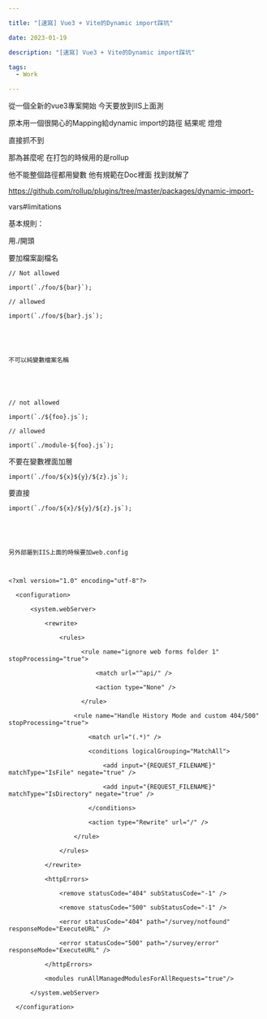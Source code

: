 ```yaml
---

title: "[速寫] Vue3 + Vite的Dynamic import踩坑"

date: 2023-01-19

description: "[速寫] Vue3 + Vite的Dynamic import踩坑"

tags:
  - Work

---
```


從一個全新的vue3專案開始 今天要放到IIS上面測

原本用一個很開心的Mapping給dynamic import的路徑 結果呢 燈燈

直接抓不到

那為甚麼呢 在打包的時候用的是rollup

他不能整個路徑都用變數 他有規範在Doc裡面 找到就解了

https://github.com/rollup/plugins/tree/master/packages/dynamic-import-

vars#limitations

基本規則：

用./開頭

要加檔案副檔名

    

    

    // Not allowed

    import(`./foo/${bar}`);

    // allowed

    import(`./foo/${bar}.js`);

    

    

    不可以純變數檔案名稱

    

    

    // not allowed

    import(`./${foo}.js`);

    // allowed

    import(`./module-${foo}.js`);

不要在變數裡面加層

    

    

    import(`./foo/${x}${y}/${z}.js`);

要直接

    

    

    import(`./foo/${x}/${y}/${z}.js`);

    

    

    另外部屬到IIS上面的時候要加web.config

    

    <?xml version="1.0" encoding="utf-8"?>

      <configuration>

          <system.webServer>

              <rewrite>

                  <rules>

    					<rule name="ignore web forms folder 1" stopProcessing="true">

    						<match url="^api/" />

    						<action type="None" />

    					</rule>

                      <rule name="Handle History Mode and custom 404/500" stopProcessing="true">

                          <match url="(.*)" />

                          <conditions logicalGrouping="MatchAll">

                              <add input="{REQUEST_FILENAME}" matchType="IsFile" negate="true" />

                              <add input="{REQUEST_FILENAME}" matchType="IsDirectory" negate="true" />

                          </conditions>

                          <action type="Rewrite" url="/" />

                      </rule>

                  </rules>

              </rewrite>

              <httpErrors>

                  <remove statusCode="404" subStatusCode="-1" />

                  <remove statusCode="500" subStatusCode="-1" />

                  <error statusCode="404" path="/survey/notfound" responseMode="ExecuteURL" />

                  <error statusCode="500" path="/survey/error" responseMode="ExecuteURL" />

              </httpErrors>

              <modules runAllManagedModulesForAllRequests="true"/>

          </system.webServer>

      </configuration>

